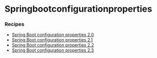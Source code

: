 # Springbootconfigurationproperties

### Recipes
* [Spring Boot configuration properties 2.0](2_0.md)
* [Spring Boot configuration properties 2.1](2_1.md)
* [Spring Boot configuration properties 2.2](2_2.md)
* [Spring Boot configuration properties 2.3](2_3.md)
